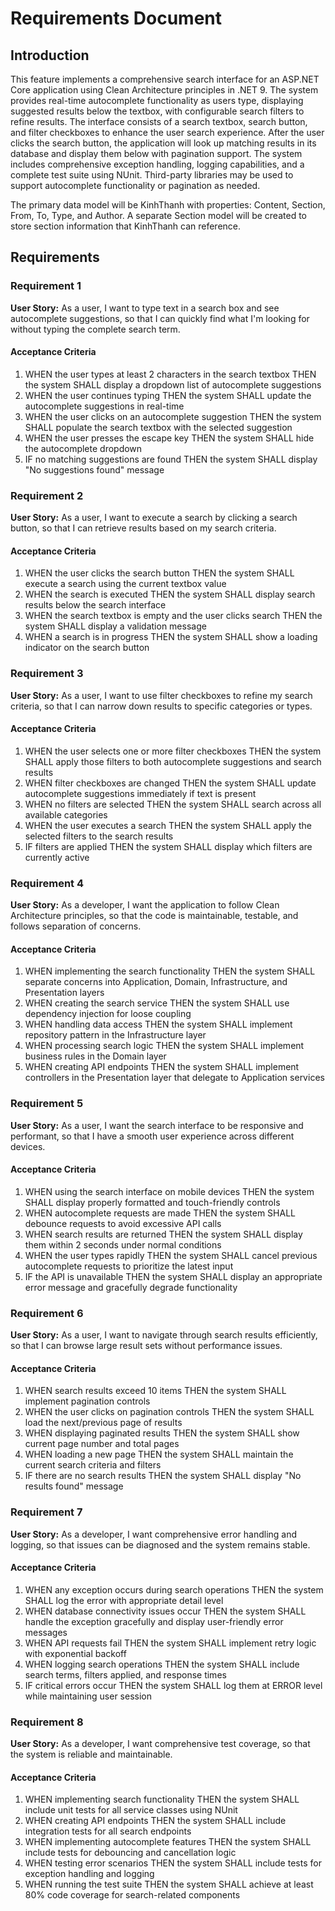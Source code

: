 # Requirements Document

## Introduction

This feature implements a comprehensive search interface for an ASP.NET Core application using Clean Architecture principles in .NET 9. The system provides real-time autocomplete functionality as users type, displaying suggested results below the textbox, with configurable search filters to refine results. The interface consists of a search textbox, search button, and filter checkboxes to enhance the user search experience. After the user clicks the search button, the application will look up matching results in its database and display them below with pagination support. The system includes comprehensive exception handling, logging capabilities, and a complete test suite using NUnit. Third-party libraries may be used to support autocomplete functionality or pagination as needed. 

The primary data model will be KinhThanh with properties: Content, Section, From, To, Type, and Author. A separate Section model will be created to store section information that KinhThanh can reference.

## Requirements

### Requirement 1

**User Story:** As a user, I want to type text in a search box and see autocomplete suggestions, so that I can quickly find what I'm looking for without typing the complete search term.

#### Acceptance Criteria

1. WHEN the user types at least 2 characters in the search textbox THEN the system SHALL display a dropdown list of autocomplete suggestions
2. WHEN the user continues typing THEN the system SHALL update the autocomplete suggestions in real-time
3. WHEN the user clicks on an autocomplete suggestion THEN the system SHALL populate the search textbox with the selected suggestion
4. WHEN the user presses the escape key THEN the system SHALL hide the autocomplete dropdown
5. IF no matching suggestions are found THEN the system SHALL display "No suggestions found" message

### Requirement 2

**User Story:** As a user, I want to execute a search by clicking a search button, so that I can retrieve results based on my search criteria.

#### Acceptance Criteria

1. WHEN the user clicks the search button THEN the system SHALL execute a search using the current textbox value
2. WHEN the search is executed THEN the system SHALL display search results below the search interface
3. WHEN the search textbox is empty and the user clicks search THEN the system SHALL display a validation message
4. WHEN a search is in progress THEN the system SHALL show a loading indicator on the search button

### Requirement 3

**User Story:** As a user, I want to use filter checkboxes to refine my search criteria, so that I can narrow down results to specific categories or types.

#### Acceptance Criteria

1. WHEN the user selects one or more filter checkboxes THEN the system SHALL apply those filters to both autocomplete suggestions and search results
2. WHEN filter checkboxes are changed THEN the system SHALL update autocomplete suggestions immediately if text is present
3. WHEN no filters are selected THEN the system SHALL search across all available categories
4. WHEN the user executes a search THEN the system SHALL apply the selected filters to the search results
5. IF filters are applied THEN the system SHALL display which filters are currently active

### Requirement 4

**User Story:** As a developer, I want the application to follow Clean Architecture principles, so that the code is maintainable, testable, and follows separation of concerns.

#### Acceptance Criteria

1. WHEN implementing the search functionality THEN the system SHALL separate concerns into Application, Domain, Infrastructure, and Presentation layers
2. WHEN creating the search service THEN the system SHALL use dependency injection for loose coupling
3. WHEN handling data access THEN the system SHALL implement repository pattern in the Infrastructure layer
4. WHEN processing search logic THEN the system SHALL implement business rules in the Domain layer
5. WHEN creating API endpoints THEN the system SHALL implement controllers in the Presentation layer that delegate to Application services

### Requirement 5

**User Story:** As a user, I want the search interface to be responsive and performant, so that I have a smooth user experience across different devices.

#### Acceptance Criteria

1. WHEN using the search interface on mobile devices THEN the system SHALL display properly formatted and touch-friendly controls
2. WHEN autocomplete requests are made THEN the system SHALL debounce requests to avoid excessive API calls
3. WHEN search results are returned THEN the system SHALL display them within 2 seconds under normal conditions
4. WHEN the user types rapidly THEN the system SHALL cancel previous autocomplete requests to prioritize the latest input
5. IF the API is unavailable THEN the system SHALL display an appropriate error message and gracefully degrade functionality

### Requirement 6

**User Story:** As a user, I want to navigate through search results efficiently, so that I can browse large result sets without performance issues.

#### Acceptance Criteria

1. WHEN search results exceed 10 items THEN the system SHALL implement pagination controls
2. WHEN the user clicks on pagination controls THEN the system SHALL load the next/previous page of results
3. WHEN displaying paginated results THEN the system SHALL show current page number and total pages
4. WHEN loading a new page THEN the system SHALL maintain the current search criteria and filters
5. IF there are no search results THEN the system SHALL display "No results found" message

### Requirement 7

**User Story:** As a developer, I want comprehensive error handling and logging, so that issues can be diagnosed and the system remains stable.

#### Acceptance Criteria

1. WHEN any exception occurs during search operations THEN the system SHALL log the error with appropriate detail level
2. WHEN database connectivity issues occur THEN the system SHALL handle the exception gracefully and display user-friendly error messages
3. WHEN API requests fail THEN the system SHALL implement retry logic with exponential backoff
4. WHEN logging search operations THEN the system SHALL include search terms, filters applied, and response times
5. IF critical errors occur THEN the system SHALL log them at ERROR level while maintaining user session

### Requirement 8

**User Story:** As a developer, I want comprehensive test coverage, so that the system is reliable and maintainable.

#### Acceptance Criteria

1. WHEN implementing search functionality THEN the system SHALL include unit tests for all service classes using NUnit
2. WHEN creating API endpoints THEN the system SHALL include integration tests for all search endpoints
3. WHEN implementing autocomplete features THEN the system SHALL include tests for debouncing and cancellation logic
4. WHEN testing error scenarios THEN the system SHALL include tests for exception handling and logging
5. WHEN running the test suite THEN the system SHALL achieve at least 80% code coverage for search-related components
